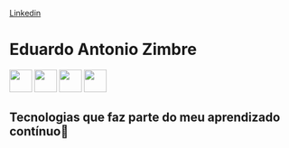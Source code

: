 
><a href="https://www.linkedin.com/in/eduardo-zimbre-java-junior/" target="_blank">
Linkedin</a>
# Eduardo Antonio Zimbre 
<!--Integraçaõ da IDE Eclipse com GitHub -->
<!----><p float="left"><img src="https://cdn.jsdelivr.net/gh/devicons/devicon/icons/html5/html5-original-wordmark.svg"  width="40" height"40" />
<!----><img src="https://cdn.jsdelivr.net/gh/devicons/devicon/icons/css3/css3-original-wordmark.svg"  width="40" height"40" />
<!----><img src="https://cdn.jsdelivr.net/gh/devicons/devicon/icons/linux/linux-original.svg" width="40" height"40" />
<!----><img src="https://cdn.jsdelivr.net/gh/devicons/devicon/icons/java/java-original.svg" width="40" height"40"/></p>
## Tecnologias que faz parte do meu aprendizado contínuo📜


